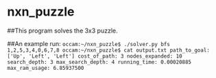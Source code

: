 # nxn_puzzle

##This program solves the 3x3 puzzle.

##An example run:
`
occam:~/nxn_puzzle$ ./solver.py bfs 1,2,5,3,4,0,6,7,8
occam:~/nxn_puzzle$ cat output.txt
path_to_goal: ['Up', 'Left', 'Left']
cost_of_path: 3
nodes_expanded: 10
search_depth: 3
max_search_depth: 4
running_time: 0.00020885
max_ram_usage: 6.85937500
`
